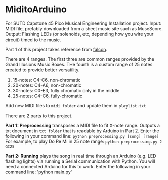 # MiditoArduino
For SUTD Capstone 45 Pico Musical Engineering Installation project.
Input: MIDI file, prefably downloaded from a sheet music site such as MuseScore.
Output: Flashing LEDs (or solenoids, etc, depending how you wire your circuit) timed to the music.

Part 1 of this project takes reference from [falcon](https://github.com/Tenchi2xh/Falcon/tree/master/falcon).

There are 4 ranges. The first three are common ranges provided by the Grand Illusions Music Boxes.
THe fourth is a custom range of 25 notes created to provide better versatility.
1. 15-notes: C4-C6, non-chromatic 
2. 20-notes: C4-A6, non-chromatic
3. 30-notes: C0-E3, fully chromatic only in the middle
4. 25-notes: C4-C6, fully-chromatic

Add new MIDI files to `midi folder` and update them in `playlist.txt`

There are 2 parts to this project.

**Part 1: Preprocessing** transposes a MIDI file to fit X-note range. Outputs a txt document in `txt folder` that is readable by Arduino in Part 2.
Enter the following in your command line:
`python preprocessing.py [song] [range]`
For example, to play Do Re Mi in 25 note range:
`python preprocessing.py 2 GI25`

**Part 2: Running** plays the song in real time through an Arduino (e.g. LED flashing lights) via running a Serial communication with Python.
You will need a connected Arduino for this to work.
Enter the following in your command line:
'python main.py'
